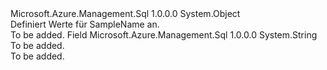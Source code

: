 <Type Name="SampleName" FullName="Microsoft.Azure.Management.Sql.Models.SampleName">
  <TypeSignature Language="C#" Value="public static class SampleName" />
  <TypeSignature Language="ILAsm" Value=".class public auto ansi abstract sealed beforefieldinit SampleName extends System.Object" />
  <TypeSignature Language="DocId" Value="T:Microsoft.Azure.Management.Sql.Models.SampleName" />
  <TypeSignature Language="VB.NET" Value="Public Class SampleName" />
  <TypeSignature Language="F#" Value="type SampleName = class" />
  <AssemblyInfo>
    <AssemblyName>Microsoft.Azure.Management.Sql</AssemblyName>
    <AssemblyVersion>1.0.0.0</AssemblyVersion>
  </AssemblyInfo>
  <Base>
    <BaseTypeName>System.Object</BaseTypeName>
  </Base>
  <Interfaces />
  <Docs>
    <summary>
            Definiert Werte für SampleName an.
            </summary>
    <remarks>To be added.</remarks>
  </Docs>
  <Members>
    <Member MemberName="AdventureWorksLT">
      <MemberSignature Language="C#" Value="public const string AdventureWorksLT;" />
      <MemberSignature Language="ILAsm" Value=".field public static literal string AdventureWorksLT" />
      <MemberSignature Language="DocId" Value="F:Microsoft.Azure.Management.Sql.Models.SampleName.AdventureWorksLT" />
      <MemberSignature Language="VB.NET" Value="Public Const AdventureWorksLT As String " />
      <MemberSignature Language="F#" Value="val mutable AdventureWorksLT : string" Usage="Microsoft.Azure.Management.Sql.Models.SampleName.AdventureWorksLT" />
      <MemberType>Field</MemberType>
      <AssemblyInfo>
        <AssemblyName>Microsoft.Azure.Management.Sql</AssemblyName>
        <AssemblyVersion>1.0.0.0</AssemblyVersion>
      </AssemblyInfo>
      <ReturnValue>
        <ReturnType>System.String</ReturnType>
      </ReturnValue>
      <Docs>
        <summary>To be added.</summary>
        <remarks>To be added.</remarks>
      </Docs>
    </Member>
  </Members>
</Type>